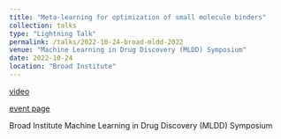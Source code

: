 ```yaml
---
title: "Meta-learning for optimization of small molecule binders"
collection: talks
type: "Lightning Talk"
permalink: /talks/2022-10-24-broad-mldd-2022
venue: "Machine Learning in Drug Discovery (MLDD) Symposium"
date: 2022-10-24
location: "Broad Institute"
---
```


[video](https://www.youtube.com/watch?v=RqKoVBipFYc)

[event page](https://www.broadinstitute.org/machine-learning-drug-discovery-symposium/machine-learning-drug-discovery-symposium-0)

Broad Institute Machine Learning in Drug Discovery (MLDD) Symposium
